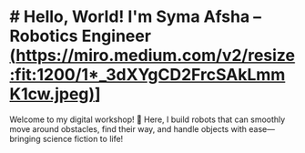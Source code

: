 # # Hello, World! I'm Syma Afsha – Robotics Engineer [(https://miro.medium.com/v2/resize:fit:1200/1*_3dXYgCD2FrcSAkLmmK1cw.jpeg)](https://miro.medium.com/v2/resize:fit:1200/1*_3dXYgCD2FrcSAkLmmK1cw.jpeg)]


Welcome to my digital workshop! 🌟 Here, I build robots that can smoothly move around obstacles, find their way, and handle objects with ease—bringing science fiction to life!

